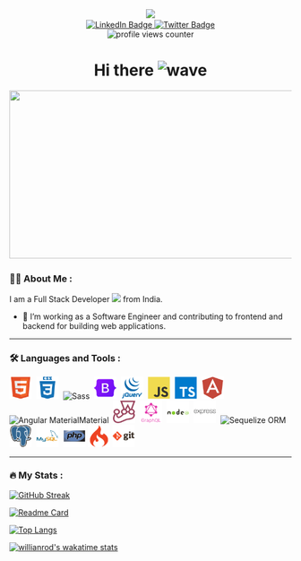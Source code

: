 <div id="header" align="center">
  <img
    src="https://media.giphy.com/media/M9gbBd9nbDrOTu1Mqx/giphy.gif"
    width="100"
  />
  <div id="badges">
    <a href="https://www.linkedin.com/in/sathishkumar63/">
      <img
        src="https://img.shields.io/badge/LinkedIn-blue?style=for-the-badge&logo=linkedin&logoColor=white"
        alt="LinkedIn Badge"
      />
    </a>
    <a href="https://twitter.com/sathishjim63">
      <img
        src="https://img.shields.io/badge/Twitter-blue?style=for-the-badge&logo=twitter&logoColor=white"
        alt="Twitter Badge"
      />
    </a>
  </div>
  <img
    src="https://komarev.com/ghpvc/?username=sathishkumar63&style=flat-square&color=blue"
    alt="profile views counter"
  />
  <h1>
    Hi there
    <img
      src="https://media.giphy.com/media/hvRJCLFzcasrR4ia7z/giphy.gif"
      width="30px"
      alt="wave"
    />
  </h1>
</div>
<div align="center">
  <img src="https://media.giphy.com/media/dWesBcTLavkZuG35MI/giphy.gif" width="600" height="300"/>
</div>

  ### :man_technologist: About Me :
  
  I am a Full Stack Developer <img src="https://media.giphy.com/media/WUlplcMpOCEmTGBtBW/giphy.gif" width="30"> from India.
  
  - :telescope: I’m working as a Software Engineer and contributing to frontend and backend for building web applications.

---

### :hammer_and_wrench: Languages and Tools :
<div>
  <img
    src="https://github.com/devicons/devicon/blob/master/icons/html5/html5-original.svg"
    title="HTML5"
    alt="HTML"
    width="40"
    height="40"
  />&nbsp;
  <img
    src="https://github.com/devicons/devicon/blob/master/icons/css3/css3-plain-wordmark.svg"
    title="CSS3"
    alt="CSS"
    width="40"
    height="40"
  />&nbsp;
  <img
    src="https://sass-lang.com/assets/img/logos/logo-b6e1ef6e.svg"
    title="Sass"
    alt="Sass"
    width="40"
    height="40"
  />&nbsp;
  <img
    src="https://github.com/devicons/devicon/blob/master/icons/bootstrap/bootstrap-original.svg"
    title="Bootstrap"
    alt="Bootstrap"
    width="40"
    height="40"
  />&nbsp;
  <img
    src="https://github.com/devicons/devicon/blob/master/icons/jquery/jquery-plain-wordmark.svg"
    title="jquery"
    alt="jquery"
    width="40"
    height="40"
  />&nbsp;
  <img
    src="https://github.com/devicons/devicon/blob/master/icons/javascript/javascript-original.svg"
    title="JavaScript"
    alt="JavaScript"
    width="40"
    height="40"
  />&nbsp;
  <img
    src="https://github.com/devicons/devicon/blob/master/icons/typescript/typescript-original.svg"
    title="Typescript"
    alt="Typescript"
    width="40"
    height="40"
  />&nbsp;
  <img
    src="https://github.com/devicons/devicon/blob/master/icons/angularjs/angularjs-plain.svg"
    title="Angular"
    alt="Angular"
    width="40"
    height="40"
  />&nbsp;
  <img
    src="https://material.angular.io/assets/img/homepage/angular-white-transparent.svg"
    title="Angular Material"
    alt="Angular Material"
    width="40"
    height="40"
  />Material&nbsp;
  <img
    src="https://github.com/devicons/devicon/blob/master/icons/jest/jest-plain.svg"
    title="Jest"
    alt="Jest"
    width="40"
    height="40"
  />&nbsp;
  <img
    src="https://github.com/devicons/devicon/blob/master/icons/graphql/graphql-plain-wordmark.svg"
    title="GraphQL"
    alt="GraphQL"
    width="40"
    height="40"
  />&nbsp;
  <img
    src="https://github.com/devicons/devicon/blob/master/icons/nodejs/nodejs-original-wordmark.svg"
    title="NodeJS"
    alt="NodeJS"
    width="40"
    height="40"
  />&nbsp;
  <img
    src="https://github.com/devicons/devicon/blob/master/icons/express/express-original-wordmark.svg"
    title="Express Js"
    alt="Express Js"
    width="40"
    height="40"
  />&nbsp;
  <img
    src="https://sequelize.org/v7/image/brand_logo.png"
    title="Sequelize ORM"
    alt="Sequelize ORM"
    width="40"
    height="40"
  />&nbsp;
  <img
    src="https://github.com/devicons/devicon/blob/master/icons/postgresql/postgresql-original.svg"
    title="PostgreSQL"
    alt="PostgreSQL"
    width="40"
    height="40"
  />&nbsp;
  <img
    src="https://github.com/devicons/devicon/blob/master/icons/mysql/mysql-original-wordmark.svg"
    title="MySQL"
    alt="MySQL"
    width="40"
    height="40"
  />&nbsp;
  <img
    src="https://github.com/devicons/devicon/blob/master/icons/php/php-original.svg"
    title="php"
    alt="php"
    width="40"
    height="40"
  />
  <img
    src="https://github.com/devicons/devicon/blob/master/icons/codeigniter/codeigniter-plain.svg"
    title="codeigniter"
    alt="codeigniter"
    width="40"
    height="40"
  />
  <img
    src="https://github.com/devicons/devicon/blob/master/icons/git/git-original-wordmark.svg"
    title="Git"
    alt="Git"
    width="40"
    height="40"
  />
</div>

---
### :fire: My Stats :
[![GitHub Streak](http://github-readme-streak-stats.herokuapp.com?user=sathishkumar63&theme=github-dark&date_format=M%20j%5B%2C%20Y%5D)](http://github-readme-streak-stats.herokuapp.com?user=sathishkumar63&theme=github-dark&date_format=M%20j%5B%2C%20Y%5D)

[![Readme Card](https://github-readme-stats.vercel.app/api/pin/?username=sathishkumar63&repo=github-readme-stats)](https://github.com/sathishkumar63/github-readme-stats)

[![Top Langs](https://github-readme-stats.vercel.app/api/top-langs/?username=sathishkumar63&layout=compact&theme=vision-friendly-dark)](https://github-readme-stats.vercel.app/api/top-langs/?username=sathishkumar63&layout=compact&show_icons=true&count_private=true&theme=vision-friendly-dark)

[![willianrod's wakatime stats](https://github-readme-stats.vercel.app/api/wakatime?username=Sathishkumar63)](https://wakatime.com/@sathishkumar63)

<!--
**sathishkumar63/sathishkumar63** is a ✨ _special_ ✨ repository because its `README.md` (this file) appears on your GitHub profile.

Here are some ideas to get you started:

- 🔭 I’m currently working on ...
- 🌱 I’m currently learning ...
- 👯 I’m looking to collaborate on ...
- 🤔 I’m looking for help with ...
- 💬 Ask me about ...
- 📫 How to reach me: ...
- 😄 Pronouns: ...
- ⚡ Fun fact: ...
-->
